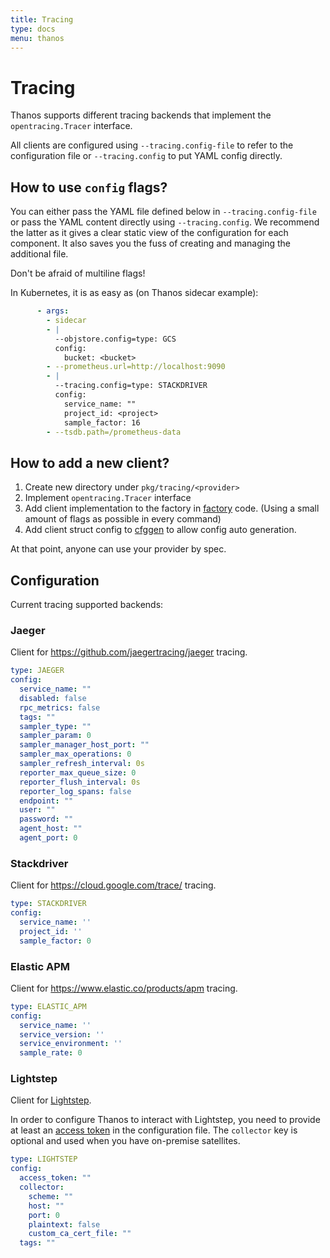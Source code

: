 ```yaml
---
title: Tracing
type: docs
menu: thanos
---
```


# Tracing

Thanos supports different tracing backends that implement the` opentracing.Tracer` interface.

All clients are configured using `--tracing.config-file` to refer to the configuration file or `--tracing.config` to put YAML config directly.

## How to use `config` flags?

You can either pass the YAML file defined below in `--tracing.config-file` or pass the YAML content directly using `--tracing.config`.
We recommend the latter as it gives a clear static view of the configuration for each component. It also saves you the fuss of creating and managing the additional file.

Don't be afraid of multiline flags!

In Kubernetes, it is as easy as (on Thanos sidecar example):

```yaml
      - args:
        - sidecar
        - |
          --objstore.config=type: GCS
          config:
            bucket: <bucket>
        - --prometheus.url=http://localhost:9090
        - |
          --tracing.config=type: STACKDRIVER
          config:
            service_name: ""
            project_id: <project>
            sample_factor: 16
        - --tsdb.path=/prometheus-data
```

## How to add a new client?

1. Create new directory under `pkg/tracing/<provider>`
2. Implement `opentracing.Tracer` interface
3. Add client implementation to the factory in [factory](/pkg/tracing/client/factory.go) code. (Using a small amount of flags as possible in every command)
4. Add client struct config to [cfggen](/scripts/cfggen/main.go) to allow config auto generation.

At that point, anyone can use your provider by spec.

## Configuration

Current tracing supported backends:

### Jaeger

Client for https://github.com/jaegertracing/jaeger tracing.

[embedmd]: # 'flags/config_tracing_jaeger.txt yaml'

```yaml
type: JAEGER
config:
  service_name: ""
  disabled: false
  rpc_metrics: false
  tags: ""
  sampler_type: ""
  sampler_param: 0
  sampler_manager_host_port: ""
  sampler_max_operations: 0
  sampler_refresh_interval: 0s
  reporter_max_queue_size: 0
  reporter_flush_interval: 0s
  reporter_log_spans: false
  endpoint: ""
  user: ""
  password: ""
  agent_host: ""
  agent_port: 0
```

### Stackdriver

Client for https://cloud.google.com/trace/ tracing.

[embedmd]: # 'flags/config_tracing_stackdriver.txt yaml'

```yaml
type: STACKDRIVER
config:
  service_name: ''
  project_id: ''
  sample_factor: 0
```

### Elastic APM

Client for https://www.elastic.co/products/apm tracing.

[embedmd]: # 'flags/config_tracing_elastic_apm.txt yaml'

```yaml
type: ELASTIC_APM
config:
  service_name: ''
  service_version: ''
  service_environment: ''
  sample_rate: 0
```

### Lightstep

Client for [Lightstep](https://lightstep.com).

In order to configure Thanos to interact with Lightstep, you need to provide at least an [access token](https://docs.lightstep.com/docs/create-and-use-access-tokens) in the configuration file. The `collector` key is optional and used when you have on-premise satellites.

[embedmd]:# (flags/config_tracing_lightstep.txt yaml)
```yaml
type: LIGHTSTEP
config:
  access_token: ""
  collector:
    scheme: ""
    host: ""
    port: 0
    plaintext: false
    custom_ca_cert_file: ""
  tags: ""
```

